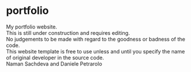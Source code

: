 # portfolio
My portfolio website.
<br>
This is still under construction and requires editing. <br>
No judgements to be made with regard to the goodness or badness of the code. <br>
This website template is free to use unless and until you specify the name of original developer in the source code. <br>
Naman Sachdeva and 
Daniele Petrarolo

